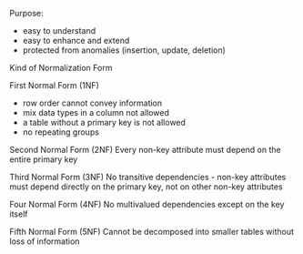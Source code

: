 Purpose: 
- easy to understand
- easy to enhance and extend
- protected from anomalies (insertion, update, deletion)

Kind of Normalization Form

First Normal Form (1NF)
- row order cannot convey information
- mix data types in a column not allowed
- a table without a primary key is not allowed
- no repeating groups

Second Normal Form (2NF)
Every non-key attribute must depend on the entire primary key

Third Normal Form (3NF)
No transitive dependencies - non-key attributes must depend directly on the primary key, not on other non-key attributes

Four Normal Form (4NF)
No multivalued dependencies except on the key itself

Fifth Normal Form (5NF)
Cannot be decomposed into smaller tables without loss of information